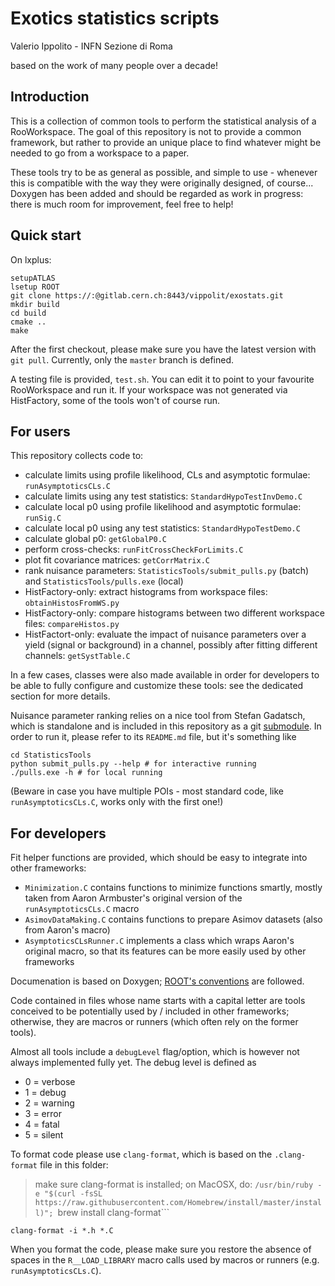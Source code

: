 # Exotics statistics scripts

Valerio Ippolito - INFN Sezione di Roma

based on the work of many people over a decade!

## Introduction
This is a collection of common tools to perform the statistical analysis of a RooWorkspace.
The goal of this repository is not to provide a common framework, but rather to provide
an unique place to find whatever might be needed to go from a workspace to a paper.

These tools try to be as general as possible, and simple to use - whenever this is compatible with
the way they were originally designed, of course... Doxygen has been added and should be regarded
as work in progress: there is much room for improvement, feel free to help!

## Quick start
On lxplus:
```
setupATLAS
lsetup ROOT
git clone https://:@gitlab.cern.ch:8443/vippolit/exostats.git
mkdir build
cd build 
cmake ..
make
```

After the first checkout, please make sure you have the latest version with `git pull`. Currently, only the `master` branch is defined.

A testing file is provided, `test.sh`. You can edit it to point to your favourite RooWorkspace and run it.
If your workspace was not generated via HistFactory, some of the tools won't of course run.

## For users

This repository collects code to:
  * calculate limits using profile likelihood, CLs and asymptotic formulae: `runAsymptoticsCLs.C`
  * calculate limits using any test statistics: `StandardHypoTestInvDemo.C`
  * calculate local p0 using profile likelihood and asymptotic formulae: `runSig.C`
  * calculate local p0 using any test statistics: `StandardHypoTestDemo.C`
  * calculate global p0: `getGlobalP0.C`
  * perform cross-checks: `runFitCrossCheckForLimits.C`
  * plot fit covariance matrices: `getCorrMatrix.C`
  * rank nuisance parameters: `StatisticsTools/submit_pulls.py` (batch) and `StatisticsTools/pulls.exe` (local)
  * HistFactory-only: extract histograms from workspace files: `obtainHistosFromWS.py`
  * HistFactory-only: compare histograms between two different workspace files: `compareHistos.py`
  * HistFactort-only: evaluate the impact of nuisance parameters over a yield (signal or background) in a channel, possibly after fitting different channels: `getSystTable.C`

In a few cases, classes were also made available in order for developers to be able to fully configure and customize these tools: see the dedicated section for more details.

Nuisance parameter ranking relies on a nice tool from Stefan Gadatsch, which is standalone and is included in this repository as a git [submodule](https://git-scm.com/book/en/v2/Git-Tools-Submodules). In order to run it, please refer to its `README.md` file, but it's something like
```
cd StatisticsTools
python submit_pulls.py --help # for interactive running
./pulls.exe -h # for local running
```

(Beware in case you have multiple POIs - most standard code, like `runAsymptoticsCLs.C`, works only with the first one!)

## For developers

Fit helper functions are provided, which should be easy to integrate into other frameworks:
  * `Minimization.C` contains functions to minimize functions smartly, mostly taken from Aaron Armbuster's original version of the `runAsymptoticsCLs.C` macro
  * `AsimovDataMaking.C` contains functions to prepare Asimov datasets (also from Aaron's macro)
  * `AsymptoticsCLsRunner.C` implements a class which wraps Aaron's original macro, so that its features can be more easily used by other frameworks

Documenation is based on Doxygen; [ROOT's conventions](https://root.cern.ch/formatting-comments-doxygen) are followed.

Code contained in files whose name starts with a capital letter are tools conceived to be potentially used by / included in other frameworks; otherwise, they are macros or runners (which often rely on the former tools).
 
Almost all tools include a `debugLevel` flag/option, which is however not always implemented fully yet. The debug level is defined as
  * 0 = verbose
  * 1 = debug
  * 2 = warning
  * 3 = error
  * 4 = fatal
  * 5 = silent

To format code please use `clang-format`, which is based on the `.clang-format` file in this folder:

> make sure clang-format is installed; on MacOSX, do:
> ```/usr/bin/ruby -e "$(curl -fsSL https://raw.githubusercontent.com/Homebrew/install/master/install)"; ```brew install clang-format```

```clang-format -i *.h *.C```

When you format the code, please make sure you restore the absence of spaces in the `R__LOAD_LIBRARY` macro calls used by macros or runners (e.g. `runAsymptoticsCLs.C`).
